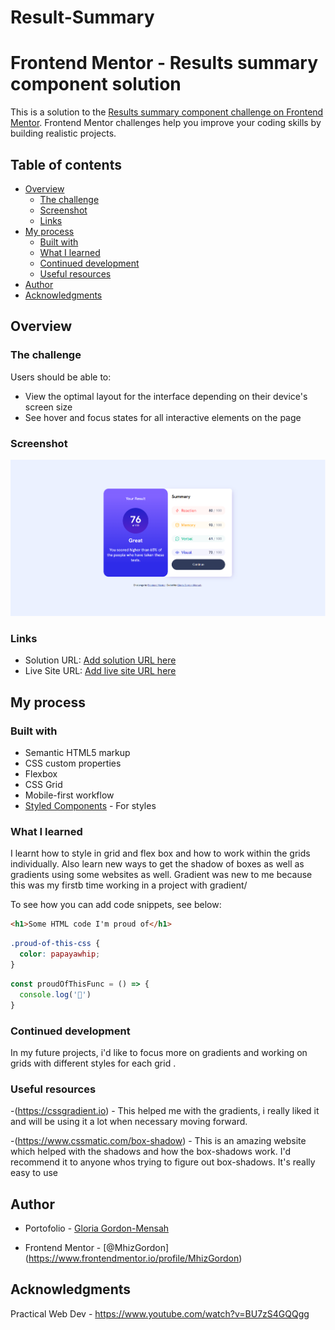 # Result-Summary

# Frontend Mentor - Results summary component solution

This is a solution to the [Results summary component challenge on Frontend Mentor](https://www.frontendmentor.io/challenges/results-summary-component-CE_K6s0maV). Frontend Mentor challenges help you improve your coding skills by building realistic projects. 

## Table of contents

- [Overview](#overview)
  - [The challenge](#the-challenge)
  - [Screenshot](#screenshot)
  - [Links](#links)
- [My process](#my-process)
  - [Built with](#built-with)
  - [What I learned](#what-i-learned)
  - [Continued development](#continued-development)
  - [Useful resources](#useful-resources)
- [Author](#author)
- [Acknowledgments](#acknowledgments)


## Overview

### The challenge

Users should be able to:

- View the optimal layout for the interface depending on their device's screen size
- See hover and focus states for all interactive elements on the page


### Screenshot

![](./assets/images/Result-Summary.png)

### Links

- Solution URL: [Add solution URL here](https://your-solution-url.com)
- Live Site URL: [Add live site URL here](https://your-live-site-url.com)

## My process

### Built with

- Semantic HTML5 markup
- CSS custom properties
- Flexbox
- CSS Grid
- Mobile-first workflow
- [Styled Components](https://styled-components.com/) - For styles


### What I learned
I learnt how to style in grid and flex box and how to work within the grids individually.
Also learn new ways to get the shadow of boxes as well as gradients using some websites as well.
Gradient was new to me because this was my firstb time working in a project with gradient/

To see how you can add code snippets, see below:

```html
<h1>Some HTML code I'm proud of</h1>
```
```css
.proud-of-this-css {
  color: papayawhip;
}
```
```js
const proudOfThisFunc = () => {
  console.log('🎉')
}
```

### Continued development
In my future projects, i'd like to focus more on gradients and working on grids with different styles for each grid .


### Useful resources
-(https://cssgradient.io) - This helped me with the gradients, i really liked it and will be using it a lot when necessary moving forward.

-(https://www.cssmatic.com/box-shadow) - This is an amazing website which helped with the shadows and how the box-shadows work. I'd recommend it to anyone whos trying to figure out box-shadows. It's really easy to use 

## Author

- Portofolio - [Gloria Gordon-Mensah](https://mhizgordon.github.io/Portofolio/)

- Frontend Mentor - [@MhizGordon] (https://www.frontendmentor.io/profile/MhizGordon)



## Acknowledgments
Practical Web Dev - https://www.youtube.com/watch?v=BU7zS4GQQgg

